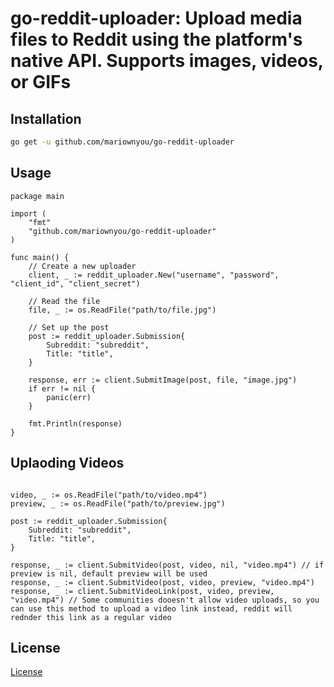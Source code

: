 # go-reddit-uploader: Upload media files to Reddit using the platform's native API. Supports images, videos, or GIFs


## Installation

```bash
go get -u github.com/mariownyou/go-reddit-uploader
```

## Usage

```golang
package main

import (
    "fmt"
    "github.com/mariownyou/go-reddit-uploader"
)

func main() {
    // Create a new uploader
    client, _ := reddit_uploader.New("username", "password", "client_id", "client_secret")

    // Read the file
    file, _ := os.ReadFile("path/to/file.jpg")

    // Set up the post
    post := reddit_uploader.Submission{
        Subreddit: "subreddit",
        Title: "title",
    }

    response, err := client.SubmitImage(post, file, "image.jpg")
    if err != nil {
        panic(err)
    }

    fmt.Println(response)
}
```


## Uplaoding Videos

```golang

video, _ := os.ReadFile("path/to/video.mp4")
preview, _ := os.ReadFile("path/to/preview.jpg")

post := reddit_uploader.Submission{
    Subreddit: "subreddit",
    Title: "title",
}

response, _ := client.SubmitVideo(post, video, nil, "video.mp4") // if preview is nil, default preview will be used
response, _ := client.SubmitVideo(post, video, preview, "video.mp4")
response, _ := client.SubmitVideoLink(post, video, preview, "video.mp4") // Some communities dooesn't allow video uploads, so you can use this method to upload a video link instead, reddit will rednder this link as a regular video

```


## License
[License](LICENSE)
